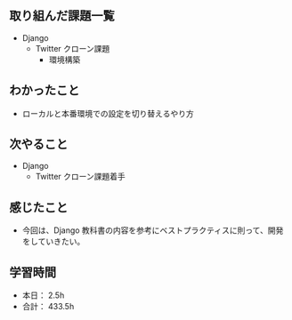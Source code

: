 ## 取り組んだ課題一覧

- Django
  - Twitter クローン課題
    - 環境構築

## わかったこと

- ローカルと本番環境での設定を切り替えるやり方

## 次やること

- Django
  - Twitter クローン課題着手

## 感じたこと

- 今回は、Django 教科書の内容を参考にベストプラクティスに則って、開発をしていきたい。

## 学習時間

- 本日： 2.5h
- 合計： 433.5h
